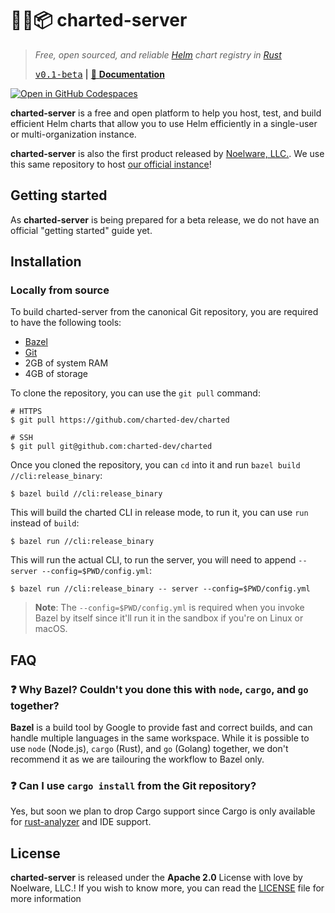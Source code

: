 # 🐻‍❄️📦 charted-server
> *Free, open sourced, and reliable [Helm](https://helm.sh) chart registry in [Rust](https://rustlang.org)*
>
> [<kbd>v0.1-beta</kbd>](https://github.com/charted-dev/charted/releases/0.1.0-beta) **|** [:scroll: **Documentation**](#)

[![Open in GitHub Codespaces](https://github.com/codespaces/badge.svg)](https://github.com/codespaces/new?hide_repo_select=true&ref=main&repo=469212491&machine=standardLinux32gb&devcontainer_path=.devcontainer%2Fdevcontainer.json&location=WestUs2)

**charted-server** is a free and open platform to help you host, test, and build efficient Helm charts that allow you to use Helm efficiently in a single-user or multi-organization instance.

**charted-server** is also the first product released by [Noelware, LLC.](https://noelware.org). We use this same repository to host
[our official instance](https://charts.noelware.org)!

## Getting started
As **charted-server** is being prepared for a beta release, we do not have an official "getting started" guide yet.

## Installation
### Locally from source
To build charted-server from the canonical Git repository, you are required to have the following tools:

* [Bazel](https://bazel.build)
* [Git](https://git-scm.com)
* 2GB of system RAM
* 4GB of storage

To clone the repository, you can use the `git pull` command:

```shell
# HTTPS
$ git pull https://github.com/charted-dev/charted

# SSH
$ git pull git@github.com:charted-dev/charted
```

Once you cloned the repository, you can `cd` into it and run `bazel build //cli:release_binary`:

```shell
$ bazel build //cli:release_binary
```

This will build the charted CLI in release mode, to run it, you can use `run` instead of `build`:

```shell
$ bazel run //cli:release_binary
```

This will run the actual CLI, to run the server, you will need to append `-- server --config=$PWD/config.yml`:

```shell
$ bazel run //cli:release_binary -- server --config=$PWD/config.yml
```

> **Note**: The `--config=$PWD/config.yml` is required when you invoke Bazel by itself since it'll run it in
> the sandbox if you're on Linux or macOS.

## FAQ
### :question: Why Bazel? Couldn't you done this with `node`, `cargo`, and `go` together?
**Bazel** is a build tool by Google to provide fast and correct builds, and can handle multiple languages in the same workspace. While it is possible to use `node` (Node.js), `cargo` (Rust), and `go` (Golang) together, we don't recommend it as we are tailouring the workflow to Bazel only.

### :question: Can I use `cargo install` from the Git repository?
Yes, but soon we plan to drop Cargo support since Cargo is only available for [rust-analyzer](https://github.com/rust-lang/rust-analyzer) and IDE support.

## License
**charted-server** is released under the **Apache 2.0** License with love by Noelware, LLC.! If you wish to know more,
you can read the [LICENSE](./LICENSE) file for more information
